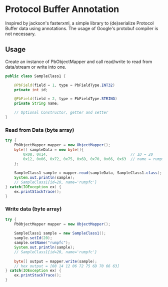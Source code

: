 # Protocol Buffer Annotation

Inspired by jackson's fasterxml, a simple library to (de)serialize Protocol Buffer data using annotations.
The usage of Google's protobuf compiler is not necessary.

## Usage

Create an instance of PbObjectMapper and call read/write to read from data/stream or write into one.

```java
public class SampleClass1 {

    @PbField(field = 1, type = PbFieldType.INT32)
    private int id;

    @PbField(field = 2, type = PbFieldType.STRING)
    private String name;

    // Optional Constructor, getter and setter
}
```

### Read from Data (byte array)

```java
try {
    PbObjectMapper mapper = new ObjectMapper();
    byte[] sampleData = new byte[]{ 
        0x08, 0x14,                                     // ID = 20
        0x12, 0x06, 0x72, 0x75, 0x6D, 0x70, 0x66, 0x63  // name = rumpfc
    };
        
    SampleClass1 sample = mapper.read(sampleData, SampleClass1.class);
    System.out.println(sample);
    // SampleClass1{id=20, name='rumpfc'}
} catch(IOException ex) {
    ex.printStackTrace();
}
```

### Write data (byte array)

```java
try {
    PbObjectMapper mapper = new ObjectMapper();
    
    SampleClass1 sample = new SampleClass1();
    sample.setId(20);
    sample.setName("rumpfc");
    System.out.println(sample);
    // SampleClass1{id=20, name='rumpfc'}
        
    byte[] output = mapper.write(sample);
    // hex output = [08 14 12 06 72 75 6D 70 66 63]
} catch(IOException ex) {
    ex.printStackTrace();
}
```